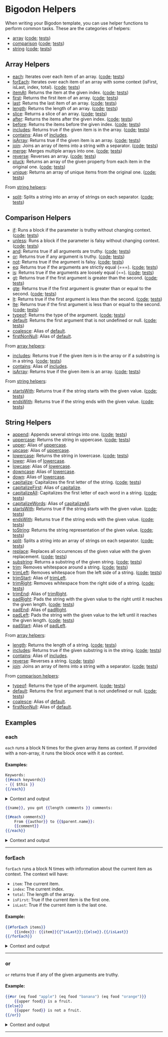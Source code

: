 # Bigodon Helpers

When writing your Bigodon template, you can use helper functions to perform common tasks. These are the categories of helpers:

- [array](#Array-Helpers) ([code](https://github.com/gabriel-pinheiro/bigodon/blob/main/src/runner/helpers/array.ts); [tests](https://github.com/gabriel-pinheiro/bigodon/blob/main/test/array-helpers.spec.js))
- [comparison](#Comparison-Helpers) ([code](https://github.com/gabriel-pinheiro/bigodon/blob/main/src/runner/helpers/comparison.ts); [tests](https://github.com/gabriel-pinheiro/bigodon/blob/main/test/comparison-helpers.spec.js))
- [string](#String-Helpers) ([code](https://github.com/gabriel-pinheiro/bigodon/blob/main/src/runner/helpers/string.ts); [tests](https://github.com/gabriel-pinheiro/bigodon/blob/main/test/string-helpers.spec.js))

## Array Helpers

- [each](#each): Iterates over each item of an array. ([code](https://github.com/gabriel-pinheiro/bigodon/blob/main/src/runner/helpers/array.ts#L89-L95); [tests](https://github.com/gabriel-pinheiro/bigodon/blob/main/test/array-helpers.spec.js#L225-L236))
- [forEach](#forEach): Iterates over each item of an array with some context (isFirst, isLast, index, total). ([code](https://github.com/gabriel-pinheiro/bigodon/blob/main/src/runner/helpers/array.ts#L97-L110); [tests](https://github.com/gabriel-pinheiro/bigodon/blob/main/test/array-helpers.spec.js#L237-L258))
- [itemAt](#itemAt): Returns the item at the given index. ([code](https://github.com/gabriel-pinheiro/bigodon/blob/main/src/runner/helpers/array.ts#L19-L28); [tests](https://github.com/gabriel-pinheiro/bigodon/blob/main/test/array-helpers.spec.js#L48-L75))
- [first](#first): Returns the first item of an array. ([code](https://github.com/gabriel-pinheiro/bigodon/blob/main/src/runner/helpers/array.ts#L3-L9); [tests](https://github.com/gabriel-pinheiro/bigodon/blob/main/test/array-helpers.spec.js#L12-L28))
- [last](#last): Returns the last item of an array. ([code](https://github.com/gabriel-pinheiro/bigodon/blob/main/src/runner/helpers/array.ts#L11-L17); [tests](https://github.com/gabriel-pinheiro/bigodon/blob/main/test/array-helpers.spec.js#L30-L46))
- [length](#length): Returns the length of an array. ([code](https://github.com/gabriel-pinheiro/bigodon/blob/main/src/runner/helpers/array.ts#L30-L36); [tests](https://github.com/gabriel-pinheiro/bigodon/blob/main/test/array-helpers.spec.js#L77-L97))
- [slice](#slice): Returns a slice of an array. ([code](https://github.com/gabriel-pinheiro/bigodon/blob/main/src/runner/helpers/array.ts#L60-L71); [tests](https://github.com/gabriel-pinheiro/bigodon/blob/main/test/array-helpers.spec.js#L143-L174))
- [after](#after): Returns the items after the given index. ([code](https://github.com/gabriel-pinheiro/bigodon/blob/main/src/runner/helpers/array.ts#L38-L47); [tests](https://github.com/gabriel-pinheiro/bigodon/blob/main/test/array-helpers.spec.js#L99-L124))
- [before](#before): Returns the items before the given index. ([code](https://github.com/gabriel-pinheiro/bigodon/blob/main/src/runner/helpers/array.ts#L49-L58); [tests](https://github.com/gabriel-pinheiro/bigodon/blob/main/test/array-helpers.spec.js#L126-L141))
- [includes](#includes): Returns true if the given item is in the array. ([code](https://github.com/gabriel-pinheiro/bigodon/blob/main/src/runner/helpers/array.ts#L73-L83); [tests](https://github.com/gabriel-pinheiro/bigodon/blob/main/test/array-helpers.spec.js#L176-L210))
- [contains](#contains): Alias of [includes](#includes).
- [isArray](#isArray): Returns true if the given item is an array. ([code](https://github.com/gabriel-pinheiro/bigodon/blob/main/src/runner/helpers/array.ts#L85-L87); [tests](https://github.com/gabriel-pinheiro/bigodon/blob/main/test/array-helpers.spec.js#L212-L223))
- [join](#join): Joins an array of items into a string with a separator. ([code](https://github.com/gabriel-pinheiro/bigodon/blob/main/src/runner/helpers/array.ts#L112-L118); [tests](https://github.com/gabriel-pinheiro/bigodon/blob/main/test/array-helpers.spec.js#L260-L279))
- [merge](#merge): Merges multiple arrays into one. ([code](https://github.com/gabriel-pinheiro/bigodon/blob/main/src/runner/helpers/array.ts#L120-L128); [tests](https://github.com/gabriel-pinheiro/bigodon/blob/main/test/array-helpers.spec.js#L281-L293))
- [reverse](#reverse): Reverses an array. ([code](https://github.com/gabriel-pinheiro/bigodon/blob/main/src/runner/helpers/array.ts#L130-L140); [tests](https://github.com/gabriel-pinheiro/bigodon/blob/main/test/array-helpers.spec.js#L295-L314))
- [pluck](#pluck): Returns an array of the given property from each item in the original one. ([code](https://github.com/gabriel-pinheiro/bigodon/blob/main/src/runner/helpers/array.ts#L142-L154); [tests](https://github.com/gabriel-pinheiro/bigodon/blob/main/test/array-helpers.spec.js#L316-L336))
- [unique](#unique): Returns an array of unique items from the original one. ([code](https://github.com/gabriel-pinheiro/bigodon/blob/main/src/runner/helpers/array.ts#L156-L162); [tests](https://github.com/gabriel-pinheiro/bigodon/blob/main/test/array-helpers.spec.js#L338-L352))

From [string helpers](#String-Helpers):
- [split](#split): Splits a string into an array of strings on each separator. ([code](https://github.com/gabriel-pinheiro/bigodon/blob/main/src/runner/helpers/string.ts#L6); [tests](https://github.com/gabriel-pinheiro/bigodon/blob/main/test/string-helpers.spec.js#L89-L95))

## Comparison Helpers

- [if](#if): Runs a block if the parameter is truthy without changing context. ([code](https://github.com/gabriel-pinheiro/bigodon/blob/main/src/runner/helpers/comparison.ts#L10); [tests](https://github.com/gabriel-pinheiro/bigodon/blob/main/test/comparison-helpers.spec.js#L166-L182))
- [unless](#unless): Runs a block if the parameter is falsy without changing context. ([code](https://github.com/gabriel-pinheiro/bigodon/blob/main/src/runner/helpers/comparison.ts#L11); [tests](https://github.com/gabriel-pinheiro/bigodon/blob/main/test/comparison-helpers.spec.js#L184-L190))
- [and](#and): Returns true if all arguments are truthy. ([code](https://github.com/gabriel-pinheiro/bigodon/blob/main/src/runner/helpers/comparison.ts#L1); [tests](https://github.com/gabriel-pinheiro/bigodon/blob/main/test/comparison-helpers.spec.js#L39-L64))
- [or](#or): Returns true if any argument is truthy. ([code](https://github.com/gabriel-pinheiro/bigodon/blob/main/src/runner/helpers/comparison.ts#L2); [tests](https://github.com/gabriel-pinheiro/bigodon/blob/main/test/comparison-helpers.spec.js#L66-L91))
- [not](#not): Returns true if the argument is falsy. ([code](https://github.com/gabriel-pinheiro/bigodon/blob/main/src/runner/helpers/comparison.ts#L3); [tests](https://github.com/gabriel-pinheiro/bigodon/blob/main/test/comparison-helpers.spec.js#L93-L99))
- [eq](#eq): Returns true if the arguments are strictly equal (===). ([code](https://github.com/gabriel-pinheiro/bigodon/blob/main/src/runner/helpers/comparison.ts#L4); [tests](https://github.com/gabriel-pinheiro/bigodon/blob/main/test/comparison-helpers.spec.js#L11-L23))
- [is](#is): Returns true if the arguments are loosely equal (==). ([code](https://github.com/gabriel-pinheiro/bigodon/blob/main/src/runner/helpers/comparison.ts#L5); [tests](https://github.com/gabriel-pinheiro/bigodon/blob/main/test/comparison-helpers.spec.js#L25-L37))
- [gt](#gt): Returns true if the first argument is greater than the second. ([code](https://github.com/gabriel-pinheiro/bigodon/blob/main/src/runner/helpers/comparison.ts#L6); [tests](https://github.com/gabriel-pinheiro/bigodon/blob/main/test/comparison-helpers.spec.js#L101-L115))
- [gte](#gte): Returns true if the first argument is greater than or equal to the second. ([code](https://github.com/gabriel-pinheiro/bigodon/blob/main/src/runner/helpers/comparison.ts#L7); [tests](https://github.com/gabriel-pinheiro/bigodon/blob/main/test/comparison-helpers.spec.js#L117-L131))
- [lt](#lt): Returns true if the first argument is less than the second. ([code](https://github.com/gabriel-pinheiro/bigodon/blob/main/src/runner/helpers/comparison.ts#L8); [tests](https://github.com/gabriel-pinheiro/bigodon/blob/main/test/comparison-helpers.spec.js#L133-L148))
- [lte](#lte): Returns true if the first argument is less than or equal to the second. ([code](https://github.com/gabriel-pinheiro/bigodon/blob/main/src/runner/helpers/comparison.ts#L9); [tests](https://github.com/gabriel-pinheiro/bigodon/blob/main/test/comparison-helpers.spec.js#L150-L164))
- [typeof](#typeof): Returns the type of the argument. ([code](https://github.com/gabriel-pinheiro/bigodon/blob/main/src/runner/helpers/comparison.ts#L12); [tests](https://github.com/gabriel-pinheiro/bigodon/blob/main/test/comparison-helpers.spec.js#L192-L201))
- [default](#default): Returns the first argument that is not undefined or null. ([code](https://github.com/gabriel-pinheiro/bigodon/blob/main/src/runner/helpers/comparison.ts#L13); [tests](https://github.com/gabriel-pinheiro/bigodon/blob/main/test/comparison-helpers.spec.js#L203-L228))
- [coalesce](#coalesce): Alias of [default](#default).
- [firstNonNull](#firstNonNull): Alias of [default](#default).

From [array helpers](#Array-Helpers):
- [includes](#includes): Returns true if the given item is in the array or if a substring is in a string. ([code](https://github.com/gabriel-pinheiro/bigodon/blob/main/src/runner/helpers/array.ts#L73-L83); [tests](https://github.com/gabriel-pinheiro/bigodon/blob/main/test/array-helpers.spec.js#L176-L210))
- [contains](#contains): Alias of [includes](#includes).
- [isArray](#isArray): Returns true if the given item is an array. ([code](https://github.com/gabriel-pinheiro/bigodon/blob/main/src/runner/helpers/array.ts#L85-L87); [tests](https://github.com/gabriel-pinheiro/bigodon/blob/main/test/array-helpers.spec.js#L212-L223))

From [string helpers](#String-Helpers):
- [startsWith](#startsWith): Returns true if the string starts with the given value. ([code](https://github.com/gabriel-pinheiro/bigodon/blob/main/src/runner/helpers/string.ts#L7); [tests](https://github.com/gabriel-pinheiro/bigodon/blob/main/test/string-helpers.spec.js#L97-L127))
- [endsWith](#endsWith): Returns true if the string ends with the given value. ([code](https://github.com/gabriel-pinheiro/bigodon/blob/main/src/runner/helpers/string.ts#L8); [tests](https://github.com/gabriel-pinheiro/bigodon/blob/main/test/string-helpers.spec.js#L129-L159))


## String Helpers

- [append](#append): Appends several strings into one. ([code](https://github.com/gabriel-pinheiro/bigodon/blob/main/src/runner/helpers/string.ts#L3); [tests](https://github.com/gabriel-pinheiro/bigodon/blob/main/test/string-helpers.spec.js#L11-L29))
- [uppercase](#uppercase): Returns the string in uppercase. ([code](https://github.com/gabriel-pinheiro/bigodon/blob/main/src/runner/helpers/string.ts#L4); [tests](https://github.com/gabriel-pinheiro/bigodon/blob/main/test/string-helpers.spec.js#L31-L55))
- [upper](#upper): Alias of [uppercase](#uppercase).
- [upcase](#upcase): Alias of [uppercase](#uppercase).
- [lowercase](#lowercase): Returns the string in lowercase. ([code](https://github.com/gabriel-pinheiro/bigodon/blob/main/src/runner/helpers/string.ts#L5); [tests](https://github.com/gabriel-pinheiro/bigodon/blob/main/test/string-helpers.spec.js#L57-L87))
- [lower](#lower): Alias of [lowercase](#lowercase).
- [lowcase](#lowcase): Alias of [lowercase](#lowercase).
- [downcase](#downcase): Alias of [lowercase](#lowercase).
- [down](#down): Alias of [lowercase](#lowercase).
- [capitalize](#capitalize): Capitalizes the first letter of the string. ([code](https://github.com/gabriel-pinheiro/bigodon/blob/main/src/runner/helpers/string.ts#L15-L18); [tests](https://github.com/gabriel-pinheiro/bigodon/blob/main/test/string-helpers.spec.js#L223-L241))
- [capitalizeFirst](#capitalizeFirst): Alias of [capitalize](#capitalize).
- [capitalizeAll](#capitalizeAll): Capitalizes the first letter of each word in a string. ([code](https://github.com/gabriel-pinheiro/bigodon/blob/main/src/runner/helpers/string.ts#L19-L22); [tests](https://github.com/gabriel-pinheiro/bigodon/blob/main/test/string-helpers.spec.js#L243-L261))
- [capitalizeWords](#capitalizeWords): Alias of [capitalizeAll](#capitalizeAll).
- [startsWith](#startsWith): Returns true if the string starts with the given value. ([code](https://github.com/gabriel-pinheiro/bigodon/blob/main/src/runner/helpers/string.ts#L7); [tests](https://github.com/gabriel-pinheiro/bigodon/blob/main/test/string-helpers.spec.js#L97-L127))
- [endsWith](#endsWith): Returns true if the string ends with the given value. ([code](https://github.com/gabriel-pinheiro/bigodon/blob/main/src/runner/helpers/string.ts#L8); [tests](https://github.com/gabriel-pinheiro/bigodon/blob/main/test/string-helpers.spec.js#L129-L159))
- [toString](#toString): Returns the string representation of the given value. ([code](https://github.com/gabriel-pinheiro/bigodon/blob/main/src/runner/helpers/string.ts#L12); [tests](https://github.com/gabriel-pinheiro/bigodon/blob/main/test/string-helpers.spec.js#L215-L221))
- [split](#split): Splits a string into an array of strings on each separator. ([code](https://github.com/gabriel-pinheiro/bigodon/blob/main/src/runner/helpers/string.ts#L6); [tests](https://github.com/gabriel-pinheiro/bigodon/blob/main/test/string-helpers.spec.js#L89-L95))
- [replace](#replace): Replaces all occurrences of the given value with the given replacement. ([code](https://github.com/gabriel-pinheiro/bigodon/blob/main/src/runner/helpers/string.ts#L13); [tests](https://github.com/gabriel-pinheiro/bigodon/blob/main/test/string-helpers.spec.js#L263-L281))
- [substring](#substring): Returns a substring of the given string. ([code](https://github.com/gabriel-pinheiro/bigodon/blob/main/src/runner/helpers/string.ts#L23-L27); [tests](https://github.com/gabriel-pinheiro/bigodon/blob/main/test/string-helpers.spec.js#L283-L301))
- [trim](#trim): Removes whitespace around a string. ([code](https://github.com/gabriel-pinheiro/bigodon/blob/main/src/runner/helpers/string.ts#L9); [tests](https://github.com/gabriel-pinheiro/bigodon/blob/main/test/string-helpers.spec.js#L161-L173))
- [trimLeft](#trimLeft): Removes whitespace from the left side of a string. ([code](https://github.com/gabriel-pinheiro/bigodon/blob/main/src/runner/helpers/string.ts#L10); [tests](https://github.com/gabriel-pinheiro/bigodon/blob/main/test/string-helpers.spec.js#L175-L193))
- [trimStart](#trimStart): Alias of [trimLeft](#trimLeft).
- [trimRight](#trimRight): Removes whitespace from the right side of a string. ([code](https://github.com/gabriel-pinheiro/bigodon/blob/main/src/runner/helpers/string.ts#L11); [tests](https://github.com/gabriel-pinheiro/bigodon/blob/main/test/string-helpers.spec.js#L195-L213))
- [trimEnd](#trimEnd): Alias of [trimRight](#trimRight).
- [padRight](#padRight): Pads the string with the given value to the right until it reaches the given length. ([code](https://github.com/gabriel-pinheiro/bigodon/blob/main/src/runner/helpers/string.ts#L35-L41); [tests](https://github.com/gabriel-pinheiro/bigodon/blob/main/test/string-helpers.spec.js#L329-L353))
- [padEnd](#padEnd): Alias of [padRight](#padRight).
- [padLeft](#padLeft): Pads the string with the given value to the left until it reaches the given length. ([code](https://github.com/gabriel-pinheiro/bigodon/blob/main/src/runner/helpers/string.ts#L28-L34); [tests](https://github.com/gabriel-pinheiro/bigodon/blob/main/test/string-helpers.spec.js#L303-L327))
- [padStart](#padStart): Alias of [padLeft](#padLeft).

From [array helpers](#Array-Helpers):
- [length](#length): Returns the length of a string. ([code](https://github.com/gabriel-pinheiro/bigodon/blob/main/src/runner/helpers/array.ts#L30-L36); [tests](https://github.com/gabriel-pinheiro/bigodon/blob/main/test/array-helpers.spec.js#L77-L97))
- [includes](#includes): Returns true if the given substring is in the string. ([code](https://github.com/gabriel-pinheiro/bigodon/blob/main/src/runner/helpers/array.ts#L73-L83); [tests](https://github.com/gabriel-pinheiro/bigodon/blob/main/test/array-helpers.spec.js#L176-L210))
- [contains](#contains): Alias of [includes](#includes).
- [reverse](#reverse): Reverses a string. ([code](https://github.com/gabriel-pinheiro/bigodon/blob/main/src/runner/helpers/array.ts#L130-L140); [tests](https://github.com/gabriel-pinheiro/bigodon/blob/main/test/array-helpers.spec.js#L295-L314))
- [join](#join): Joins an array of items into a string with a separator. ([code](https://github.com/gabriel-pinheiro/bigodon/blob/main/src/runner/helpers/array.ts#L112-L118); [tests](https://github.com/gabriel-pinheiro/bigodon/blob/main/test/array-helpers.spec.js#L260-L279))

From [comparison helpers](#Comparison-Helpers):
- [typeof](#typeof): Returns the type of the argument. ([code](https://github.com/gabriel-pinheiro/bigodon/blob/main/src/runner/helpers/comparison.ts#L12); [tests](https://github.com/gabriel-pinheiro/bigodon/blob/main/test/comparison-helpers.spec.js#L192-L201))
- [default](#default): Returns the first argument that is not undefined or null. ([code](https://github.com/gabriel-pinheiro/bigodon/blob/main/src/runner/helpers/comparison.ts#L13); [tests](https://github.com/gabriel-pinheiro/bigodon/blob/main/test/comparison-helpers.spec.js#L203-L228))
- [coalesce](#coalesce): Alias of [default](#default).
- [firstNonNull](#firstNonNull): Alias of [default](#default).

## Examples

### **each**

`each` runs a block N times for the given array items as context. If provided with a non-array, it runs the block once with it as context.

#### Examples:

```hbs
Keywords:
{{#each keywords}}
- {{ $this }}
{{/each}}
```

<details>
<summary>Context and output</summary>

With context `{"keywords": ["lorem", "ipsum", "dolor"]}` the output would be:
```
Keywords:
- lorem
- ipsum
- dolor
```

With context `{"keywords": "foo"}` the output would be:
```
Keywords:
- lorem
```

With context `{"keywords": []}` the output would be:
```
Keywords:
```

With context `{"keywords": null}` the output would be:
```
Keywords:
- null
```

</details>

```hbs
{{name}}, you got {{length comments }} comments:

{{#each comments}}
    From {{author}} to {{$parent.name}}:
    {{comment}}
{{/each}}
```

<details>
<summary>Context and output</summary>

### Context
```json
{
    "name": "George",
    "comments": [{
        "author": "Alice",
        "comment": "Nice presentation"
    }, {
        "author": "Bob",
        "comment": "Thanks for the feedbacks"
    }]
}
```

### Generated output
```
George, you got 2 comments:


    From Alice to George:
    Nice presentation

    From Bob to George:
    Thanks for the feedbacks
```

</details>

---

### **forEach**

`forEach` runs a block N times with information about the current item as context. The context will have:
- `item`: The current item.
- `index`: The current index.
- `total`: The length of the array.
- `isFirst`: True if the current item is the first one.
- `isLast`: True if the current item is the last one.

#### Example:
```hbs
{{#forEach items}}
    {{index}}: {{item}}{{^isLast}};{{else}}.{{/isLast}}
{{/forEach}}
```

<details>
<summary>Context and output</summary>

### Context
```json
{
    "items": ["potato", "carrot", "onion"]
}
```

### Generated output
```
0: potato;
1: carrot;
2: onion.
```

</details>

---

### **or**

`or` returns true if any of the given arguments are truthy.

#### Example:
```hbs
{{#or (eq food "apple") (eq food "banana") (eq food "orange")}}
    {{upper food}} is a fruit.
{{else}}
    {{upper food}} is not a fruit.
{{/or}}
```
<details>
<summary>Context and output</summary>

### Context
```json
{
    "food": "banana"
}
```

### Generated output
```
BANANA is a fruit
```

</details>

---
